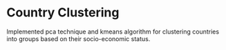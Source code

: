 # Country Clustering
Implemented pca technique and kmeans algorithm for clustering countries into groups based on their socio-economic status.
